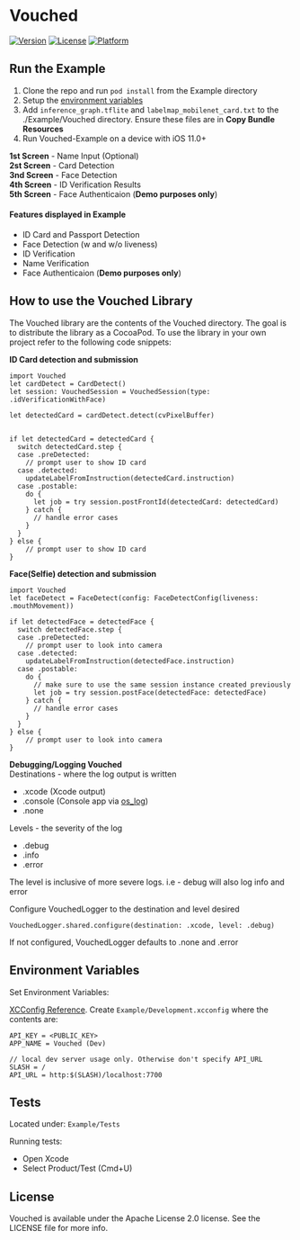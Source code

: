 # Vouched

[![Version](https://img.shields.io/cocoapods/v/Vouched.svg?style=flat)](https://cocoapods.org/pods/Vouched)
[![License](https://img.shields.io/cocoapods/l/Vouched.svg?style=flat)](https://cocoapods.org/pods/Vouched)
[![Platform](https://img.shields.io/cocoapods/p/Vouched.svg?style=flat)](https://cocoapods.org/pods/Vouched)

## Run the Example

1. Clone the repo and run `pod install` from the Example directory
2. Setup the [environment variables](#environment-variables)
3. Add `inference_graph.tflite` and `labelmap_mobilenet_card.txt` to the ./Example/Vouched directory. Ensure these files are in **Copy Bundle Resources**
4. Run Vouched-Example on a device with iOS 11.0+

**1st Screen** - Name Input (Optional)  
**2st Screen** - Card Detection   
**3nd Screen** - Face Detection  
**4th Screen** - ID Verification Results  
**5th Screen** - Face Authenticaion (**Demo purposes only**) 

#### Features displayed in Example 
* ID Card and Passport Detection
* Face Detection (w and w/o liveness)
* ID Verification
* Name Verification
* Face Authenticaion (**Demo purposes only**)

## How to use the Vouched Library

The Vouched library are the contents of the Vouched directory.
The goal is to distribute the library as a CocoaPod.
To use the library in your own project refer to the following code snippets:

**ID Card detection and submission**

```
import Vouched
let cardDetect = CardDetect()
let session: VouchedSession = VouchedSession(type: .idVerificationWithFace)

let detectedCard = cardDetect.detect(cvPixelBuffer)


if let detectedCard = detectedCard {
  switch detectedCard.step {
  case .preDetected:
    // prompt user to show ID card
  case .detected:
    updateLabelFromInstruction(detectedCard.instruction)
  case .postable:
    do {
      let job = try session.postFrontId(detectedCard: detectedCard)
    } catch {
      // handle error cases
    }
  }
} else {
    // prompt user to show ID card
}
```

**Face(Selfie) detection and submission**

```
import Vouched
let faceDetect = FaceDetect(config: FaceDetectConfig(liveness: .mouthMovement))

if let detectedFace = detectedFace {
  switch detectedFace.step {
  case .preDetected:
    // prompt user to look into camera
  case .detected:
    updateLabelFromInstruction(detectedFace.instruction)
  case .postable:
    do {
      // make sure to use the same session instance created previously
      let job = try session.postFace(detectedFace: detectedFace)
    } catch {
      // handle error cases
    }
  }
} else {
    // prompt user to look into camera
}
```

**Debugging/Logging Vouched**  
Destinations - where the log output is written
* .xcode (Xcode output)
* .console (Console app via [os_log](https://developer.apple.com/documentation/os/oslog))
* .none

Levels - the severity of the log
* .debug
* .info
* .error

The level is inclusive of more severe logs. i.e - debug will also log info and error 

Configure VouchedLogger to the destination and level desired
```
VouchedLogger.shared.configure(destination: .xcode, level: .debug)
```
If not configured, VouchedLogger defaults to .none and .error

## Environment Variables

Set Environment Variables:

[XCConfig Reference](https://www.mokacoding.com/blog/double-slash-xcconfig/). Create `Example/Development.xcconfig` where the contents are:

```
API_KEY = <PUBLIC_KEY>
APP_NAME = Vouched (Dev)

// local dev server usage only. Otherwise don't specify API_URL
SLASH = /
API_URL = http:$(SLASH)/localhost:7700

```

## Tests

Located under:
`Example/Tests`

Running tests:

- Open Xcode
- Select Product/Test (Cmd+U)

## License

Vouched is available under the Apache License 2.0 license. See the LICENSE file for more info.
